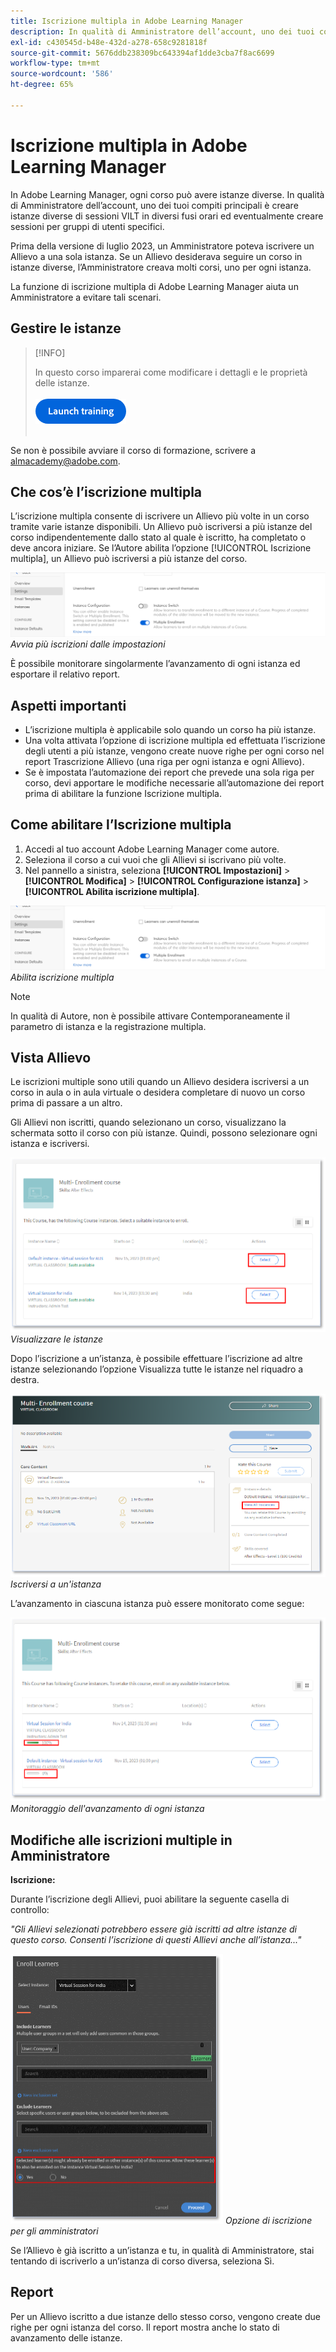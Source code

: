 ```yaml
---
title: Iscrizione multipla in Adobe Learning Manager
description: In qualità di Amministratore dell’account, uno dei tuoi compiti principali è creare istanze diverse di sessioni VILT in diversi fusi orari ed eventualmente creare sessioni per gruppi di utenti specifici.
exl-id: c430545d-b48e-432d-a278-658c9281818f
source-git-commit: 5676ddb238309bc643394af1dde3cba7f8ac6699
workflow-type: tm+mt
source-wordcount: '586'
ht-degree: 65%

---
```


# Iscrizione multipla in Adobe Learning Manager

In Adobe Learning Manager, ogni corso può avere istanze diverse. In qualità di Amministratore dell’account, uno dei tuoi compiti principali è creare istanze diverse di sessioni VILT in diversi fusi orari ed eventualmente creare sessioni per gruppi di utenti specifici.

Prima della versione di luglio 2023, un Amministratore poteva iscrivere un Allievo a una sola istanza. Se un Allievo desiderava seguire un corso in istanze diverse, l’Amministratore creava molti corsi, uno per ogni istanza.

La funzione di iscrizione multipla di Adobe Learning Manager aiuta un Amministratore a evitare tali scenari.

## Gestire le istanze

>[!INFO]
>
>In questo corso imparerai come modificare i dettagli e le proprietà delle istanze.<br><br>[![pulsante](assets/launch-training-button.png)](https://content.adobelearningmanageracademy.com/app/learner?accountId=98632#/course/8318912)</br></br>

Se non è possibile avviare il corso di formazione, scrivere a <almacademy@adobe.com>.

## Che cos’è l’iscrizione multipla

L’iscrizione multipla consente di iscrivere un Allievo più volte in un corso tramite varie istanze disponibili.  Un Allievo può iscriversi a più istanze del corso indipendentemente dallo stato al quale è iscritto, ha completato o deve ancora iniziare. Se l’Autore abilita l’opzione [!UICONTROL Iscrizione multipla], un Allievo può iscriversi a più istanze del corso.

![immagine a iscrizione multipla](assets/multi-enrollment-author.png)
*Avvia più iscrizioni dalle impostazioni*

È possibile monitorare singolarmente l’avanzamento di ogni istanza ed esportare il relativo report.

## Aspetti importanti

* L’iscrizione multipla è applicabile solo quando un corso ha più istanze.
* Una volta attivata l’opzione di iscrizione multipla ed effettuata l’iscrizione degli utenti a più istanze, vengono create nuove righe per ogni corso nel report Trascrizione Allievo (una riga per ogni istanza e ogni Allievo).
* Se è impostata l’automazione dei report che prevede una sola riga per corso, devi apportare le modifiche necessarie all’automazione dei report prima di abilitare la funzione Iscrizione multipla.

## Come abilitare l’Iscrizione multipla

1. Accedi al tuo account Adobe Learning Manager come autore.
1. Seleziona il corso a cui vuoi che gli Allievi si iscrivano più volte.
1. Nel pannello a sinistra, seleziona **[!UICONTROL Impostazioni]** > **[!UICONTROL Modifica]** > **[!UICONTROL Configurazione istanza]** > **[!UICONTROL Abilita iscrizione multipla]**.

![immagine a iscrizione multipla](assets/multi-enrollment-author.png)
*Abilita iscrizione multipla*

>[!NOTE]
>
>In qualità di Autore, non è possibile attivare Contemporaneamente il parametro di istanza e la registrazione multipla.

## Vista Allievo

Le iscrizioni multiple sono utili quando un Allievo desidera iscriversi a un corso in aula o in aula virtuale o desidera completare di nuovo un corso prima di passare a un altro.

Gli Allievi non iscritti, quando selezionano un corso, visualizzano la schermata sotto il corso con più istanze. Quindi, possono selezionare ogni istanza e iscriversi.

![immagine di visualizzazione Allievo](assets/learner-view.png)
*Visualizzare le istanze*

Dopo l’iscrizione a un’istanza, è possibile effettuare l’iscrizione ad altre istanze selezionando l’opzione Visualizza tutte le istanze nel riquadro a destra.

![immagine del corso a più iscrizioni](assets/enroll-instance.png)
*Iscriversi a un&#39;istanza*

L’avanzamento in ciascuna istanza può essere monitorato come segue:

![monitoraggio dell&#39;avanzamento](assets/check-progress.png)
*Monitoraggio dell&#39;avanzamento di ogni istanza*

## Modifiche alle iscrizioni multiple in Amministratore

**Iscrizione:**

Durante l’iscrizione degli Allievi, puoi abilitare la seguente casella di controllo:

*&quot;Gli Allievi selezionati potrebbero essere già iscritti ad altre istanze di questo corso. Consenti l’iscrizione di questi Allievi anche all’istanza...&quot;*

![modifiche dell&#39;amministratore](assets/admin-changes.png)
*Opzione di iscrizione per gli amministratori*

Se l’Allievo è già iscritto a un’istanza e tu, in qualità di Amministratore, stai tentando di iscriverlo a un’istanza di corso diversa, seleziona Sì.

## Report

Per un Allievo iscritto a due istanze dello stesso corso, vengono create due righe per ogni istanza del corso. Il report mostra anche lo stato di avanzamento delle istanze.
